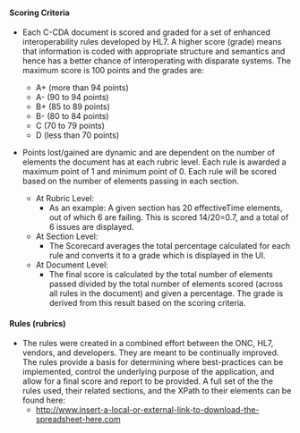 #### Scoring Criteria

*   Each C-CDA document is scored and graded for a set of enhanced interoperability rules developed by HL7. A higher score (grade) means that information is coded with appropriate structure and semantics and hence has a better chance of interoperating with disparate systems. The maximum score is 100 points and the grades are:
    * A+ (more than 94 points)
    * A- (90 to 94 points)
    * B+ (85 to 89 points)
    * B- (80 to 84 points)
    * C (70 to 79 points)
    * D (less than 70 points)
    
*   Points lost/gained are dynamic and are dependent on the number of elements the document has at each rubric level. Each rule is awarded a maximum point of 1 and minimum point of 0. Each rule will be scored based on the number of elements passing in each section. 
    * At Rubric Level:
        * As an example: A given section has 20 effectiveTime elements, out of which 6 are failing. This is scored 14/20=0.7, and a total of 6 issues are displayed.
    * At Section Level:
        * The Scorecard averages the total percentage calculated for each rule and converts it to a grade which is displayed in the UI.
    * At Document Level:
        * The final score is calculated by the total number of elements passed divided by the total number of elements scored (across all rules in the document) and given a percentage. The grade is derived from this result based on the scoring criteria.       

#### Rules (rubrics)

*   The rules were created in a combined effort between the ONC, HL7, vendors, and developers. They are meant to be continually improved. The rules provide a basis for determining where best-practices can be implemented, control the underlying purpose of the application, and allow for a final score and report to be provided. A full set of the the rules used, their related sections, and the XPath to their elements can be found here:
    * http://www.insert-a-local-or-external-link-to-download-the-spreadsheet-here.com
